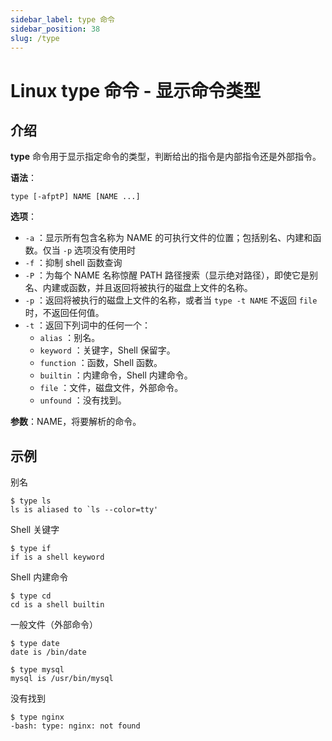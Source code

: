 ```yaml
---
sidebar_label: type 命令
sidebar_position: 38
slug: /type
---
```


# Linux type 命令 - 显示命令类型



## 介绍

**type** 命令用于显示指定命令的类型，判断给出的指令是内部指令还是外部指令。

**语法**：

```shell
type [-afptP] NAME [NAME ...]
```

**选项**：

- `-a` ：显示所有包含名称为 NAME 的可执行文件的位置；包括别名、内建和函数。仅当 `-p` 选项没有使用时
- `-f` ：抑制 shell 函数查询
- `-P` ：为每个 NAME 名称惊醒 PATH 路径搜索（显示绝对路径），即使它是别名、内建或函数，并且返回将被执行的磁盘上文件的名称。
- `-p` ：返回将被执行的磁盘上文件的名称，或者当 `type -t NAME` 不返回 `file` 时，不返回任何值。
- `-t` ：返回下列词中的任何一个：
  - `alias` ：别名。
  - `keyword` ：关键字，Shell 保留字。
  - `function` ：函数，Shell 函数。
  - `builtin` ：内建命令，Shell 内建命令。
  - `file` ：文件，磁盘文件，外部命令。
  - `unfound` ：没有找到。

**参数**：NAME，将要解析的命令。



## 示例

别名

```shell
$ type ls
ls is aliased to `ls --color=tty'
```

Shell 关键字

```shell
$ type if
if is a shell keyword
```


Shell 内建命令

```shell
$ type cd
cd is a shell builtin
```

一般文件（外部命令）

```shell
$ type date
date is /bin/date
```

```shell
$ type mysql
mysql is /usr/bin/mysql
```

没有找到

```shell
$ type nginx
-bash: type: nginx: not found
```

